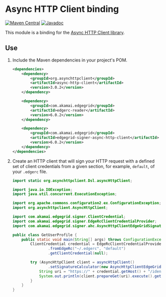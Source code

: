 # Async HTTP Client binding

[![Maven Central](https://maven-badges.herokuapp.com/maven-central/com.akamai.edgegrid/edgegrid-signer-async-http-client/badge.svg)](https://maven-badges.herokuapp.com/maven-central/com.akamai.edgegrid/edgegrid-signer-async-http-client)
[![Javadoc](http://www.javadoc.io/badge/com.akamai.edgegrid/edgegrid-signer-async-http-client.svg)](http://www.javadoc.io/doc/com.akamai.edgegrid/edgegrid-signer-async-http-client)

This module is a binding for the [Async HTTP Client library](https://github.com/AsyncHttpClient/async-http-client).

## Use

1. Include the Maven dependencies in your project's POM.

    ```xml
    <dependencies>
        <dependency>
            <groupId>org.asynchttpclient</groupId>
            <artifactId>async-http-client</artifactId>
            <version>3.0.2</version>
        </dependency>

        <dependency>
            <groupId>com.akamai.edgegrid</groupId>
            <artifactId>edgerc-reader</artifactId>
            <version>6.0.2</version>
        </dependency>

        <dependency>
            <groupId>com.akamai.edgegrid</groupId>
            <artifactId>edgegrid-signer-async-http-client</artifactId>
            <version>6.0.2</version>
        </dependency>
    </dependencies>
    ```

2. Create an HTTP client that will sign your HTTP request with a defined set of client credentials from a given section, for example, `default`, of your `.edgerc` file.

    ```java
    import static org.asynchttpclient.Dsl.asyncHttpClient;

    import java.io.IOException;
    import java.util.concurrent.ExecutionException;

    import org.apache.commons.configuration2.ex.ConfigurationException;
    import org.asynchttpclient.AsyncHttpClient;

    import com.akamai.edgegrid.signer.ClientCredential;
    import com.akamai.edgegrid.signer.EdgeRcClientCredentialProvider;
    import com.akamai.edgegrid.signer.ahc.AsyncHttpClientEdgeGridSignatureCalculator;

    public class GetUserProfile {
        public static void main(String[] args) throws ConfigurationException, IOException, ExecutionException, InterruptedException {
            ClientCredential credential = EdgeRcClientCredentialProvider
                    .fromEdgeRc("~/.edgerc", "default")
                    .getClientCredential(null);

            try (AsyncHttpClient client = asyncHttpClient()
                    .setSignatureCalculator(new AsyncHttpClientEdgeGridSignatureCalculator(credential))) {
                String uri = "https://" + credential.getHost() + "/identity-management/v3/user-profile";
                System.out.println(client.prepareGet(uri).execute().get());
            }
        }
    }
    ```
